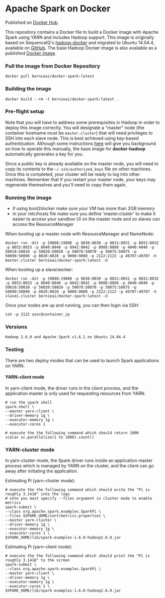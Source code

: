Apache Spark on Docker
==========

Published on [Docker Hub](https://hub.docker.com/r/bernieai/docker-spark/).

This repository contains a Docker file to build a Docker image with Apache Spark using YARN and includes Hadoop support. This image is originally based on SequenceIQ's [hadoop-docker](https://github.com/sequenceiq/hadoop-docker) and migrated to Ubuntu 14.04.4, available on [GitHub](https://github.com/crockpotveggies/docker-hadoop). The base Hadoop Docker image is also available as a published [Docker image](https://hub.docker.com/r/bernieai/docker-hadoop/).

### Pull the image from Docker Repository
```
docker pull bernieai/docker-spark:latest
```

### Building the image
```
docker build --rm -t bernieai/docker-spark:latest .
```

### Pre-flight setup
Note that you will have to address some prerequisites in Hadoop in order to deploy this image correctly. You will designate a "master" node (the container hostname must be `master.cluster`) that will need privileges to SSH into each slave node. This is best achieved using key-based authentication. Although some instructions [here](https://allthingshadoop.com/2010/04/20/hadoop-cluster-setup-ssh-key-authentication/) will give you background on how to operate this manually, the base image for **docker-hadoop** automatically generates a key for you.

Since a public key is already available on the master node, you will need to copy its contents to the `~/.ssh/authorized_keys` file on other machines. Once this is completed, your cluster will be ready to log into other machines. Remember that if you restart your master node, your keys may regenerate themselves and you'll need to copy them again.

### Running the image

* if using boot2docker make sure your VM has more than 2GB memory
* in your /etc/hosts file make sure you define 'master.cluster' to make it easier to access your sandbox UI on the master node and so slaves can access the ResourceManager

When booting up a master node with ResourceManager and NameNode:
```
docker run -dit -p 19888:19888 -p 8030:8030 -p 8031:8031 -p 8032:8032 -p 8033:8033 -p 8040:8040 -p 8042:8042 -p 8088:8088 -p 4040:4040 -p 50010:50010 -p 50020:50020 -p 50070:50070 -p 50075:50075 -p 50090:50090 -p 8020:8020 -p 9000:9000 -p 2122:2122 -p 49707:49707 -h master.cluster bernieai/docker-spark:latest -d
```

When booting up a slave/worker:
```
docker run -dit -p 19888:19888 -p 8030:8030 -p 8031:8031 -p 8032:8032 -p 8033:8033 -p 8040:8040 -p 8042:8042 -p 8088:8088 -p 4040:4040 -p 50010:50010 -p 50020:50020 -p 50070:50070 -p 50075:50075 -p 50090:50090 -p 8020:8020 -p 9000:9000 -p 2122:2122 -p 49707:49707 -h slave1.cluster bernieai/docker-spark:latest -d
```

Once your nodes are up and running, you can then login via SSH:
```
ssh -p 2122 user@container_ip
```


### Versions
```
Hadoop 2.6.0 and Apache Spark v1.6.1 on Ubuntu 14.04.4 
```

### Testing

There are two deploy modes that can be used to launch Spark applications on YARN.

#### YARN-client mode

In yarn-client mode, the driver runs in the client process, and the application master is only used for requesting resources from YARN.

```
# run the spark shell
spark-shell \
--master yarn-client \
--driver-memory 1g \
--executor-memory 1g \
--executor-cores 1

# execute the the following command which should return 1000
scala> sc.parallelize(1 to 1000).count()
```
### YARN-cluster mode

In yarn-cluster mode, the Spark driver runs inside an application master process which is managed by YARN on the cluster, and the client can go away after initiating the application.

Estimating Pi (yarn-cluster mode):

```
# execute the the following command which should write the "Pi is roughly 3.1418" into the logs
# note you must specify --files argument in cluster mode to enable metrics
spark-submit \
--class org.apache.spark.examples.SparkPi \
--files $SPARK_HOME/conf/metrics.properties \
--master yarn-cluster \
--driver-memory 1g \
--executor-memory 1g \
--executor-cores 1 \
$SPARK_HOME/lib/spark-examples-1.6.0-hadoop2.6.0.jar
```

Estimating Pi (yarn-client mode):

```
# execute the the following command which should print the "Pi is roughly 3.1418" to the screen
spark-submit \
--class org.apache.spark.examples.SparkPi \
--master yarn-client \
--driver-memory 1g \
--executor-memory 1g \
--executor-cores 1 \
$SPARK_HOME/lib/spark-examples-1.6.0-hadoop2.6.0.jar
```
